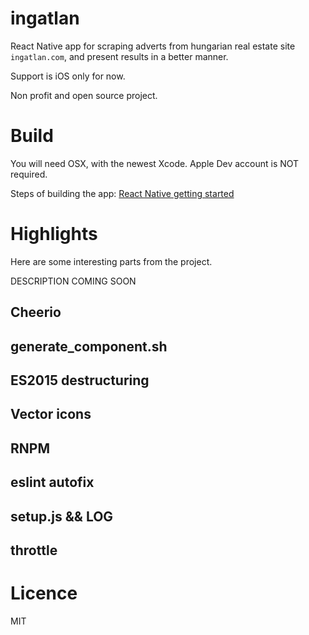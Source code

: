 # ingatlan

React Native app for scraping adverts from hungarian real estate site `ingatlan.com`, and present results in a better manner.

Support is iOS only for now.

Non profit and open source project.

# Build

You will need OSX, with the newest Xcode. Apple Dev account is NOT required.

Steps of building the app: [React Native getting started](https://facebook.github.io/react-native/docs/getting-started.html)

# Highlights
Here are some interesting parts from the project.

DESCRIPTION COMING SOON

## Cheerio

## generate_component.sh

## ES2015 destructuring

## Vector icons

## RNPM

## eslint autofix

## setup.js && LOG

## throttle

# Licence
MIT
